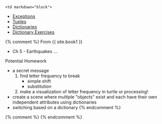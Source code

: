 	<td markdown="block">

* [Exceptions](slides/08/exceptions.html)
* [Tuples](slides/08/tuples.html)
* [Dictionaries](slides/08/dictionaries.html)
* [Dictionary Exercises](slides/08/exercises.html)

</td>
{% comment %}
	<td markdown="block">
From {{ site.book1 }}

* Ch 5 - Earthquakes ...
<!--* [Debugging](lynda.com?)-->
</td>
Potential Homework

* a secret message
    1. find letter frequency to break
        * simple shift
        * substitution
    2. make a visualization of letter frequency in turtle or processing!
* create a scene where multiple "objects" exist and each have their own independent attributes using dictionaries
* switching based on a dictionary
{% endcomment %}
	<td markdown="block">
{% comment %}
{% endcomment %}
</td>
